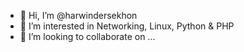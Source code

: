 - 👋 Hi, I’m @harwindersekhon
- 👀 I’m interested in Networking, Linux, Python & PHP
- 💞️ I’m looking to collaborate on ...
